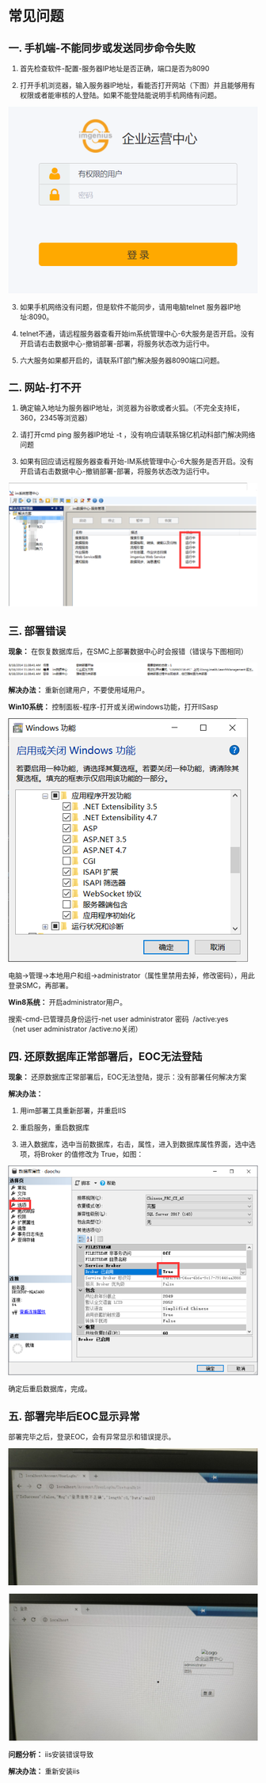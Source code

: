 # 常见问题

## 一. 手机端-不能同步或发送同步命令失败

1. 首先检查软件-配置-服务器IP地址是否正确，端口是否为8090

2. 打开手机浏览器，输入服务器IP地址，看能否打开网站（下图）并且能够用有权限或者能审核的人登陆。如果不能登陆能说明手机网络有问题。

![wenti](./images/wenti1.png)

3. 如果手机网络没有问题，但是软件不能同步，请用电脑telnet 服务器IP地址:8090。

4. telnet不通，请远程服务器查看开始im系统管理中心-6大服务是否开启。没有开启请右击数据中心-撤销部署-部署，将服务状态改为运行中。

5. 六大服务如果都开启的，请联系IT部门解决服务器8090端口问题。

## 二. 网站-打不开

1. 确定输入地址为服务器IP地址，浏览器为谷歌或者火狐。（不完全支持IE，360，2345等浏览器）

2. 请打开cmd ping 服务器IP地址 -t ，没有响应请联系锦亿机动科部门解决网络问题

3. 如果有回应请远程服务器查看开始-IM系统管理中心-6大服务是否开启。没有开启请右击数据中心-撤销部署-部署，将服务状态改为运行中。

![wenti](./images/wenti2.png)

## 三. 部署错误

**现象：** 在恢复数据库后，在SMC上部署数据中心时会报错（错误与下图相同）

![wenti](./images/wenti3.png)

**解决办法：** 重新创建用户，不要使用域用户。

**Win10系统：** 控制面板-程序-打开或关闭windows功能，打开IISasp

![wenti](./images/wenti4.png)

电脑→管理→本地用户和组→administrator（属性里禁用去掉，修改密码），用此登录SMC，再部署。

**Win8系统：** 开启administrator用户。

搜索-cmd-已管理员身份运行-net user administrator 密码  /active:yes   （net user administrator /active:no关闭）

## 四. 还原数据库正常部署后，EOC无法登陆

**现象：** 还原数据库正常部署后，EOC无法登陆，提示：没有部署任何解决方案

**解决办法：** 

1. 用im部署工具重新部署，并重启IIS

2. 重启服务，重启数据库

3. 进入数据库，选中当前数据库，右击，属性，进入到数据库属性界面，选中选项，将Broker 的值修改为 True，如图：

![wenti](./images/wenti5.png)

确定后重启数据库，完成。

## 五. 部署完毕后EOC显示异常

部署完毕之后，登录EOC，会有异常显示和错误提示。

![wenti](./images/wenti6.png)

![wenti](./images/wenti7.png)

**问题分析：** iis安装错误导致

**解决办法：** 重新安装iis